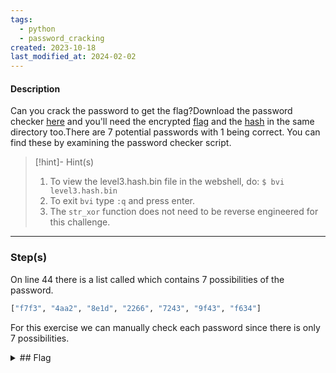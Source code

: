 ```yaml
---
tags:
  - python
  - password_cracking
created: 2023-10-18
last_modified_at: 2024-02-02
---
```

#### Description

Can you crack the password to get the flag?Download the password checker [here](https://artifacts.picoctf.net/c/18/level3.py) and you'll need the encrypted [flag](https://artifacts.picoctf.net/c/18/level3.flag.txt.enc) and the [hash](https://artifacts.picoctf.net/c/18/level3.hash.bin) in the same directory too.There are 7 potential passwords with 1 being correct. You can find these by examining the password checker script.

> [!hint]- Hint(s)
> 1.  To view the level3.hash.bin file in the webshell, do: `$ bvi level3.hash.bin`
> 2. To exit `bvi` type `:q` and press enter.
> 3. The `str_xor` function does not need to be reverse engineered for this challenge.

---

### Step(s)
On line 44 there is a list called which contains 7 possibilities of the password. 
```python
["f7f3", "4aa2", "8e1d", "2266", "7243", "9f43", "f634"]
```
For this exercise  we can manually check each password since there is only 7 possibilities. 


<details>
  <summary>## Flag</summary>picoCTF{m45h_fl1ng1ng_64840799}
</details>